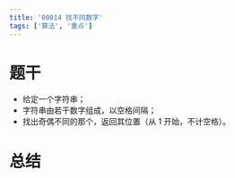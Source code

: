 ```yaml
---
title: '00014 找不同数字'
tags: ['算法', '重点']
---
```


# 题干

- 给定一个字符串；
- 字符串由若干数字组成，以空格间隔；
- 找出奇偶不同的那个，返回其位置（从 1 开始，不计空格）。

# 总结


<script>
  function func (str) {
    const arr = str.split(' ')
    let oddCount = 0
    let evenCount = 0
    let firstOddIndex = -1
    let firstEvenIndex = -1
    for (let i = 0; i < arr.length; i++) {
      const x = arr[i]
      const isEven = x % 2 === 0

      if (isEven) {
        evenCount ++
        if (firstEvenIndex === -1) {
          firstEvenIndex = i
        }
      } else {
        oddCount ++
        if (firstOddIndex === -1) {
          firstOddIndex = i
        }
      }
    }
    if (oddCount === evenCount
      || oddCount === 0
      || evenCount === 0
      || Math.min(oddCount, evenCount) > 1) {
      return -1
    }
    return oddCount === 1 ? firstOddIndex + 1 : firstEvenIndex + 1
  }
  console.log(func('2 4 7 8 10')) // 3 (7是唯一的奇数)
  console.log(func('1 3 2')) // 3 (2是唯一的偶数)
  console.log(func('1 2 1 1')) // 2 (2是唯一的偶数)
  console.log(func('2 2 1 2')) // 3 (1是唯一的奇数)
  console.log(func('1 1 2 1')) // 3 (2是唯一的偶数)
  // 特殊情况测试
  console.log(func('1 1 1')) // -1 (没有偶数)
  console.log(func('2 2 2')) // -1 (没有奇数)
  console.log(func('1 2 2 1')) // -1 (奇偶数量相等)
  console.log(func('1 1 2 2')) // -1 (奇偶数量相等)
  console.log(func('1 2')) // -1 (奇偶数量相等)
</script>